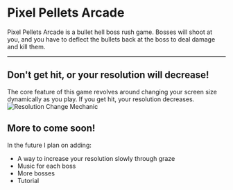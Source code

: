 # Pixel Pellets Arcade
Pixel Pellets Arcade is a bullet hell boss rush game. Bosses will shoot at you, and you have to deflect the bullets back at the boss to deal damage and kill them.

---
## Don't get hit, or your resolution will decrease!
The core feature of this game revolves around changing your screen size dynamically as you play. If you get hit, your resolution decreases.
![Resolution Change Mechanic](.assets/readme/resolutionChange.gif)

## More to come soon!

In the future I plan on adding:
- A way to increase your resolution slowly through graze
- Music for each boss
- More bosses
- Tutorial
